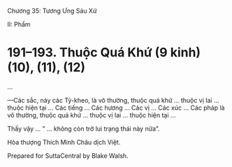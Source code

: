  

Chương 35: Tương Ưng Sáu Xứ

II: Phẩm

# 191–193. Thuộc Quá Khứ (9 kinh) (10), (11), (12)

…

—Các sắc, này các Tỷ-kheo, là vô thường, thuộc quá khứ … thuộc vị lai … thuộc hiện tại … Các tiếng … Các hương … Các vị … Các xúc … Các pháp là vô thường, thuộc quá khứ … thuộc vị lai … thuộc hiện tại …

Thấy vậy … ” … không còn trở lui trạng thái này nữa”.

Hòa thượng Thích Minh Châu dịch Việt.

Prepared for SuttaCentral by Blake Walsh.